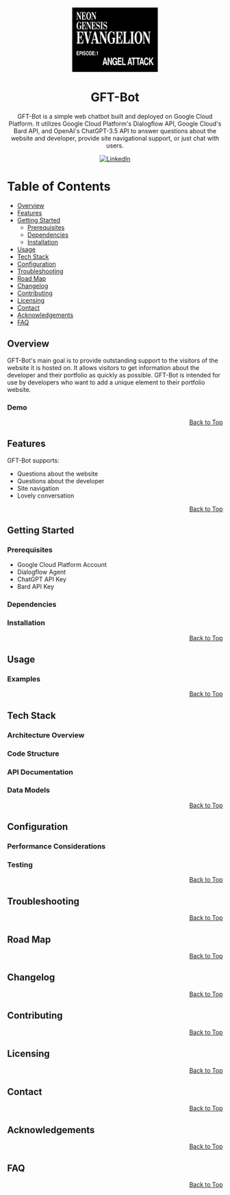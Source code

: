 <!--
A README template for projects.
-->

<a id="top-of-page"></a>

<!-- PROJECT LOGO -->
<div align="center">

<img src="assets/img/logo.gif" alt="logo" width="200" height="auto" />

<!-- PROJECT TITLE -->
# GFT-Bot <!-- omit from toc -->

<!-- PROJECT DESCRIPTION-->
GFT-Bot is a simple web chatbot built and deployed on Google Cloud Platform. It utilizes Google Cloud Platform's Dialogflow API, Google Cloud's Bard API, and OpenAI's ChatGPT-3.5 API to answer questions about the website and developer, provide site navigational support, or just chat with users.

<!-- BADGES -->

[![LinkedIn][linkedin-badge]][linkedin-url]

</div>

<!-- TABLE OF CONTENTS -->
# Table of Contents <!-- omit from toc -->

- [Overview](#overview)
- [Features](#features)
- [Getting Started](#getting-started)
  - [Prerequisites](#prerequisites)
  - [Dependencies](#dependencies)
  - [Installation](#installation)
- [Usage](#usage)
- [Tech Stack](#tech-stack)
- [Configuration](#configuration)
- [Troubleshooting](#troubleshooting)
- [Road Map](#road-map)
- [Changelog](#changelog)
- [Contributing](#contributing)
- [Licensing](#licensing)
- [Contact](#contact)
- [Acknowledgements](#acknowledgements)
- [FAQ](#faq)

## Overview

<!--
Provide a brief introduction to the project, outlining its purpose, scope, and target audience. Mention the key features and benefits of the project.
-->

GFT-Bot's main goal is to provide outstanding support to the visitors of the website it is hosted on. It allows visitors to get information about the developer and their portfolio as quickly as possible. GFT-Bot is intended for use by developers who want to add a unique element to their portfolio website.

### Demo <!-- omit from toc -->

<!--
Provide screenshots or a demo showcasing the project.
-->

<div align="right"><a href="#top-of-page">Back to Top</a></div>

## Features

GFT-Bot supports:

- Questions about the website
- Questions about the developer
- Site navigation
- Lovely conversation

<!-- 
Explain the key features of the project. 
-->

<div align="right"><a href="#top-of-page">Back to Top</a></div>

## Getting Started

<!--
This section should cover the steps required to set up and run the project locally. Include information on any dependencies or prerequisites needed, along with installation and configuration instructions.
-->

### Prerequisites

- Google Cloud Platform Account
- Dialogflow Agent
- ChatGPT API Key
- Bard API Key

### Dependencies

### Installation

<div align="right"><a href="#top-of-page">Back to Top</a></div>

## Usage

<!--
Provide instructions on how to use the application. Include details on available commands, options, and parameters.
-->

### Examples <!-- omit from toc -->

<!--
Offer code snippets and examples to illustrate key functionalities or demonstrate usage.
-->

<div align="right"><a href="#top-of-page">Back to Top</a></div>

## Tech Stack

<!--
List the programming languages, frameworks, libraries, and tools used in the project, along with their respective versions.
-->

### Architecture Overview <!-- omit from toc -->

<!--
Present a high-level overview of the project's architecture. Include a diagram illustrating the major components and their interactions.
-->

### Code Structure <!-- omit from toc -->

<!--
Explain the organization of the project's codebase. Describe the purpose and responsibilities of significant files or modules.
-->

<!--(if applicable)-->
### API Documentation <!-- omit from toc -->

<!--
If the project exposes an API, provide detailed documentation for each endpoint, including request and response formats.
-->

<!--(if applicable)-->
### Data Models <!-- omit from toc -->

<!--
If the project involves databases or data models, describe the structure of the data and database schema.
-->

<div align="right"><a href="#top-of-page">Back to Top</a></div>

## Configuration

<!--
Explain any configuration options available to customize the project's behavior.
-->

<!--(if applicable)-->
### Performance Considerations <!-- omit from toc -->
<!--
Highlight performance-related considerations and provide tips for optimizing the application.
-->

### Testing <!-- omit from toc -->

<!--
Explain the approach to testing the project and provide instructions to run tests.
-->

<div align="right"><a href="#top-of-page">Back to Top</a></div>

## Troubleshooting

<!--
Address common issues that users may encounter and provide solutions to resolve them.
-->

<div align="right"><a href="#top-of-page">Back to Top</a></div>

## Road Map

<!-- 
This section outlines upcoming releases and features.
-->

<!--
## TODO

- [x] revamp readme
- [ ] add contributors badge
- [ ] add issues badges
- [ ] add license badge
- [ ] add last commit badge
- [ ] add stars badge
- [ ] add tech stack badges
- [ ] research dialogflow doc
- [x] get chatgpt key
- [ ] get bard key
- [ ] get cohere key
- [ ] research secrets man doc
- [ ] secret man tut
- [ ] test vsc secret man
- [ ] create df agent
- [ ] design intents
- [ ] write getting started section
- [ ] write contact section
- [ ] write acknowledgements section
- [ ] research disc int
-->

<div align="right"><a href="#top-of-page">Back to Top</a></div>

## Changelog

<!--
Keep track of major updates, improvements, and bug fixes in the version history or changelog.
-->

<div align="right"><a href="#top-of-page">Back to Top</a></div>

## Contributing

<!--
Specify guidelines for contributing to the project, including coding standards and how to submit changes.
-->

<div align="right"><a href="#top-of-page">Back to Top</a></div>

## Licensing

<!--
Specify the license under which the project is distributed.
-->

<div align="right"><a href="#top-of-page">Back to Top</a></div>

## Contact

<!--
Provide contact details for the maintainer or author of the project.
-->

<div align="right"><a href="#top-of-page">Back to Top</a></div>

## Acknowledgements

<!--
List the resources you found helpful and would like to credit.
-->

<div align="right"><a href="#top-of-page">Back to Top</a></div>

## FAQ

<!--
This section addresses frequently asked questions. 
-->

<div align="right"><a href="#top-of-page">Back to Top</a></div>

<!-- BADGES AND LINKS -->

[linkedin-badge]: https://img.shields.io/badge/linkedin-badge?style=plastic&logo=linkedin&color=%230A66C2
[linkedin-url]: https://linkedin.com/in/jonathanphari